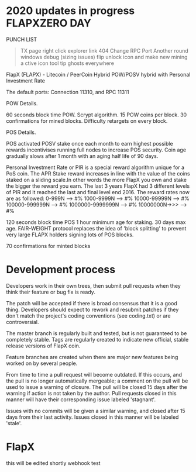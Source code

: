 2020 updates in progress
FLAPXZERO DAY
========

PUNCH LIST 

>TX page right click explorer link 404
>Change RPC Port
>Another round windows debug (sizing issues)
>flip unlock icon and make new mining a ctive icon 
>tool tip ghosts everywhere
>


FlapX (FLAPX) - Litecoin / PeerCoin Hybrid POW/POSV hybrid with Personal Investment Rate


The default ports: Connection 11310, and RPC 11311 

POW Details.

60 seconds block time POW.
Scrypt algorithm.
15 POW coins per block.
30 confirmations for mined blocks.
Difficulty retargets on every block.


POS Details.

POS activated
POSV stake once each month to earn highest possible rewards incentivises running full nodes to increase POS security. Coin age gradually slows after 1 month with an aging half life of 90 days.

Personal Investment Rate or PIR is a special reward algorithm unique for a PoS coin. The APR Stake reward increases in line with the value of the coins staked on a sliding scale.In other words the more FlapX you own and stake the bigger the reward you earn. The last 3 years FlapX had 3 different levels of PIR and it reached the last and final level end 2016.
The reward rates now are as followed: 0-999N --> #%
                                      1000-9999N --> #%
                                      10000-99999N --> #%
                                      100000-999999N --> #%
                                      1000000-9999999N --> #%
                                      10000000N->>> --> #%

120 seconds block time POS
1 hour minimum age for staking.  30 days max age.
FAIR-WEIGHT protocol replaces the idea of 'block splitting' to prevent very large FLAPX holders signing lots of POS blocks.

70 confirmations for minted blocks
   	
Development process
===================

Developers work in their own trees, then submit pull requests when
they think their feature or bug fix is ready.

The patch will be accepted if there is broad consensus that it is a
good thing.  Developers should expect to rework and resubmit patches
if they don't match the project's coding conventions (see coding.txt)
or are controversial.

The master branch is regularly built and tested, but is not guaranteed
to be completely stable. Tags are regularly created to indicate new
official, stable release versions of FlapX coin.

Feature branches are created when there are major new features being
worked on by several people.

From time to time a pull request will become outdated. If this occurs, and
the pull is no longer automatically mergeable; a comment on the pull will
be used to issue a warning of closure. The pull will be closed 15 days
after the warning if action is not taken by the author. Pull requests closed
in this manner will have their corresponding issue labeled 'stagnant'.

Issues with no commits will be given a similar warning, and closed after
15 days from their last activity. Issues closed in this manner will be 
labeled 'stale'. 
# FlapX
this will be edited shortly 
webhook test
